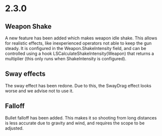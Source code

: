 # 2.3.0
## Weapon Shake
A new feature has been added which makes weapon idle shake. This allows for realistic effects, like inexperienced operators not able to keep the gun steady. It is configured in the Weapon.ShakeIntensity field, and can be controlled using a hook LSCalculateShakeIntensity(Weapon) that returns a multiplier (this only runs when ShakeIntensity is configured).

## Sway effects
The sway effect has been redone. Due to this, the SwayDrag effect looks worse and we advise not to use it.

## Falloff
Bullet falloff has been added. This makes it so shooting from long distances is less accurate due to gravity and wind, and requires the scope to be adjusted.